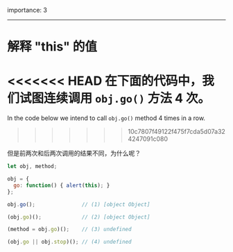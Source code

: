 importance: 3

---

# 解释 "this" 的值

<<<<<<< HEAD
在下面的代码中，我们试图连续调用 `obj.go()` 方法 4 次。
=======
In the code below we intend to call `obj.go()` method 4 times in a row.
>>>>>>> 10c7807f49122f475f7cda5d07a324247091c080

但是前两次和后两次调用的结果不同，为什么呢？

```js run no-beautify
let obj, method;

obj = {
  go: function() { alert(this); }
};

obj.go();               // (1) [object Object]

(obj.go)();             // (2) [object Object]

(method = obj.go)();    // (3) undefined

(obj.go || obj.stop)(); // (4) undefined
```

